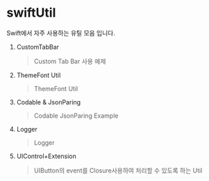 # swiftUtil

Swift에서 자주 사용하는 유틸 모음 입니다.




1. CustomTabBar
    > Custom Tab Bar 사용 예제


2. ThemeFont Util
    > ThemeFont Util


3. Codable & JsonParing
    > Codable JsonParing Example

   
4. Logger
     > Logger

     
5. UIControl+Extension
     > UIButton의 event를 Closure사용하여 처리할 수 있도록 하는 Util

